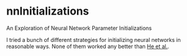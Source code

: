 # nnInitializations
An Exploration of Neural Network Parameter Initializations

I tried a bunch of different strategies for initializing neural networks in reasonable ways.
None of them worked any better than <a href="https://arxiv.org/abs/1502.01852">He et al.</a>.
